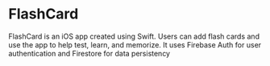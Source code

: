 # FlashCard
FlashCard is an iOS app created using Swift. Users can add flash cards and use the app to help test, learn, and memorize. It uses Firebase Auth for user authentication and Firestore for data persistency
